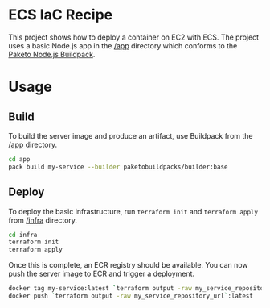 # ECS IaC Recipe

This project shows how to deploy a container on EC2 with ECS. The project uses a basic Node.js app in the [/app](./app) directory which conforms to the [Paketo Node.js Buildpack][paketo-nodejs].

# Usage

## Build

To build the server image and produce an artifact, use Buildpack from the [/app](/app) directory.

```sh
cd app
pack build my-service --builder paketobuildpacks/builder:base
```

## Deploy

To deploy the basic infrastructure, run `terraform init` and `terraform apply` from [/infra](/infra) directory.

```sh
cd infra
terraform init
terraform apply
```

Once this is complete, an ECR registry should be available. You can now push the server image to ECR and trigger a deployment.

```sh
docker tag my-service:latest `terraform output -raw my_service_repository_url`:latest
docker push `terraform output -raw my_service_repository_url`:latest
```

[paketo-nodejs]: https://paketo.io/docs/reference/nodejs-reference/
